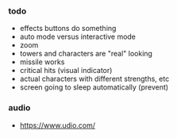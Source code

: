### todo
-   effects buttons do something
-   auto mode versus interactive mode
-   zoom
-   towers and characters are "real" looking
-   missile works
-   critical hits (visual indicator)
-   actual characters with different strengths, etc
-   screen going to sleep automatically (prevent)

### audio
- https://www.udio.com/
